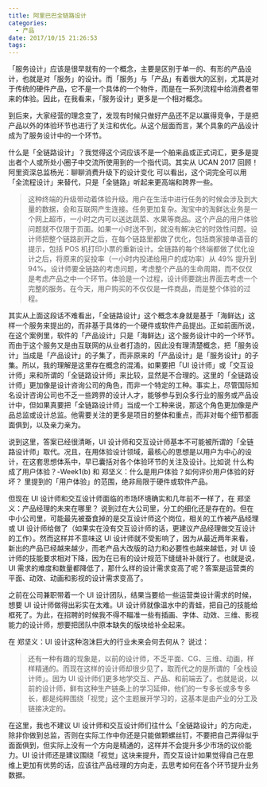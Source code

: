 ```yaml
---
title: 阿里巴巴全链路设计
categories:
  - 产品
date: 2017/10/15 21:26:53
tags:
---
```


「服务设计」应该是很早就有的一个概念，主要是区别于单一的、有形的产品设计，也就是对「服务」的设计。而「服务」与「产品」有着很大的区别，尤其是对于传统的硬件产品，它不是一个具体的一个物件，而是在一系列流程中给消费者带来的体验。因此，在我看来，「服务设计」更多是一个相对概念。

到后来，大家经营的理念变了，发现有时候只做好产品还不足以赢得竞争，于是把产品以外的体验环节也进行了关注和优化。从这个层面而言，某个具象的产品设计成为了服务设计中的一个环节。

什么是「全链路设计」？我觉得这个词应该不是一个舶来品或正式词汇，更多是提出者个人或所处小圈子中交流所使用到的一个指代词。其实从 UCAN 2017 回顾！阿里资深总监杨光：聊聊消费升级下的设计变化 可以看出，这个词完全可以用「全流程设计」来替代，只是「全链路」听起来更高端和跨界一些。

> 这种终端的升级带动着体验升级。用户在生活中进行任务的时候会涉及到大量的数据，会和互联网产生连接。任务更加复杂。淘宝中的淘鲜达业务是一个网上超市，一小时之内可以送达蔬菜、水果等商品。这个产品的用户体验问题就不仅限于页面。如果一小时送不到，就没有解决它的时效性问题。设计师把整个链路剖开之后，在每个链路里都做了优化，包括商家接单语音的提示，包括 POS 机打印小票的重新设计。全链路的每个终端都做了优化设计之后，将原来的妥投率（一小时内投递给用户的成功率）从 49% 提升到 94%。设计师要全链路的考虑问题，考虑整个产品的生命周期，而不仅仅是考虑产品之中一个环节。体验是一个过程，设计师要跳出界面去考虑一个完整的服务。在今天，用户购买的不仅仅是一件商品，而是整个体验的过程。

其实从上面这段话不难看出，「全链路设计」这个概念本身就是基于「海鲜达」这样一个服务来提出的，而非基于具体的一个硬件或软件产品提出。正如前面所说，在这个案例里，软件的「产品设计」只是「海鲜达」这个服务设计中的一个环节。而由于这个服务又是由互联网的从业者打造的，因此没有理清楚概念，把「服务设计」当成是「产品设计」的子集了，而非原来的「产品设计」是「服务设计」的子集。所以，我的理解是这里存在概念的混淆。如果要把「UI 设计师」或「交互设计师」来和所谓的「全链路设计师」来比较，显然是不合理的。这里的「全链路设计师」更加像是设计咨询公司的角色，而非一个特定的工种。事实上，尽管国际知名设计咨询公司也不乏一些跨界的设计人才，能够参与到众多行业的服务或产品设计中，但如果真要把「全链路设计师」当成一个工种来说，那这个角色更加像是产品总监或设计总监。他需要关注的更多是项目的整体和重点，而非对每个细节都面面俱到，以及亲力亲为。

说到这里，答案已经很清晰，UI 设计师和交互设计师基本不可能被所谓的「全链路设计师」取代。况且，在用体验设计领域，最核心的思想是以用户为中心的设计，在这套思想体系中，早已囊括对各个体验环节的关注及设计。比如说 什么构成了用户体验？-Week1(b) 和 郑坚义：什么是用户体验？如何评价用户体验的好坏？ 里提到的「用户体验」的范围，绝非局限于硬件或软件产品。

但现在 UI 设计师和交互设计师面临的市场环境确实和几年前不一样了，在 郑坚义：产品经理的未来在哪里？ 说到过在大公司里，分工的细化还是存在的。但在中小公司里，可能最先被蚕食掉的是交互设计师这个岗位，相关的工作被产品经理或 UI 设计师给做了（如果实在没有交互设计师的话，更建议产品经理做交互设计的工作）。然而这样并不意味这 UI 设计师就不受影响了，因为从最近两年来看，新出的产品已经越来越少，而老产品大改版的动力和必要性也越来越低，对 UI 设计师的技能要求相对下降，因为在已有的设计规范下缝缝补补就行了。也就是说，UI 需求的难度和数量都降低了，那什么样的设计需求变高了呢？答案是运营类的平面、动效、动画和影视的设计需求变高了。

之前在公司兼职带着一个 UI 设计团队，结果当要给一些运营类设计需求的时候，想要 UI 设计师做得出彩实在太难。UI 设计师就像温水中的青蛙，把自己的技能给框死了。为此，在招聘的时候我不得不瞄准一些有插画、字体、动效、三维、影视能力的设计师，想要把团队中原本缺失的版块给补全起来。

在 郑坚义：UI 设计这种泡沫巨大的行业未来会何去何从？ 说过：

> 还有一种有趣的现象是，以前的设计师，不乏平面、CG、三维、动画，样样精通的。而现在这样的设计师却很少见了，取而代之的是所谓的「全栈设计师」。因为 UI 设计师们更多地学交互、产品、和前端去了。也就是说，以前的设计师，鲜有这种生产链条上的学习延伸，他们的一专多长或多专多长，都是纯粹围绕「视觉」这个主题展开学习的，这基本是由产业的分工及链接决定的。

在这里，我也不建议 UI 设计师和交互设计师们往什么「全链路设计」的方向走，除非你做到总监，否则在实际工作中你还是只能做颗螺丝钉，不要把自己弄得似乎面面俱到，但实际上没有一个方向是精通的，这样并不会提升多少市场的议价能力。UI 设计师还是建议围绕「视觉」这块来提升，而交互设计如果觉得自己在思维上更加有优势的话，应该往产品经理的方向走，去思考如何在各个环节提升业务数据。
